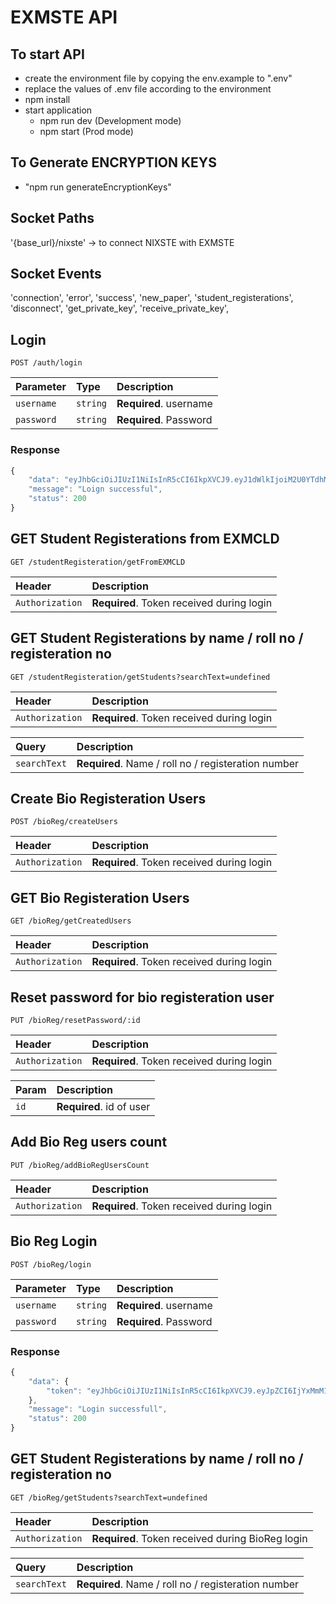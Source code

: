 # EXMSTE API

## To start API
- create the environment file by copying the env.example to ".env"
- replace the values of .env file according to the environment
- npm install
- start application
    - npm run dev (Development mode)
    - npm start (Prod mode)

## To Generate ENCRYPTION KEYS
- "npm run generateEncryptionKeys"

## Socket Paths
'{base_url}/nixste' -> to connect NIXSTE with EXMSTE

## Socket Events
'connection',
'error',
'success',
'new_paper',
'student_registerations',
'disconnect',
'get_private_key',
'receive_private_key',

## Login

```http
POST /auth/login
```

| Parameter | Type | Description |
| :--- | :--- | :--- |
| `username` | `string` | **Required**. username |
| `password` | `string` | **Required**. Password |

### Response


```javascript
{
    "data": "eyJhbGciOiJIUzI1NiIsInR5cCI6IkpXVCJ9.eyJ1dWlkIjoiM2U0YTdhMTEtZTZhZS00NmVkLTk5ZWItOGMzZWI1NjlmYmQyIiwiaWF0IjoxNjI5Mzc4NjkyLCJleHAiOjE2Mjk0NjUwOTJ9.IF0cTfYhmEU9EFR_U-XQ5hUypXOV-54j4SiSpH53Psk",
    "message": "Loign successful",
    "status": 200
}
```


## GET Student Registerations from EXMCLD

```http
GET /studentRegisteration/getFromEXMCLD
```

| Header | Description |
| :--- | :--- |
| `Authorization` | **Required**. Token received during login |


## GET Student Registerations by name / roll no / registeration no

```http
GET /studentRegisteration/getStudents?searchText=undefined
```

| Header | Description |
| :--- | :--- |
| `Authorization` | **Required**. Token received during login |

| Query | Description |
| :--- | :--- |
| `searchText` | **Required**. Name / roll no / registeration number |


## Create Bio Registeration Users

```http
POST /bioReg/createUsers
```

| Header | Description |
| :--- | :--- |
| `Authorization` | **Required**. Token received during login |


## GET Bio Registeration Users

```http
GET /bioReg/getCreatedUsers
```

| Header | Description |
| :--- | :--- |
| `Authorization` | **Required**. Token received during login |


## Reset password for bio registeration user

```http
PUT /bioReg/resetPassword/:id
```

| Header | Description |
| :--- | :--- |
| `Authorization` | **Required**. Token received during login |

| Param | Description |
| :--- | :--- |
| `id` | **Required**. id of user |



## Add Bio Reg users count

```http
PUT /bioReg/addBioRegUsersCount
```

| Header | Description |
| :--- | :--- |
| `Authorization` | **Required**. Token received during login |

## Bio Reg Login

```http
POST /bioReg/login
```

| Parameter | Type | Description |
| :--- | :--- | :--- |
| `username` | `string` | **Required**. username |
| `password` | `string` | **Required**. Password |

### Response


```javascript
{
    "data": {
        "token": "eyJhbGciOiJIUzI1NiIsInR5cCI6IkpXVCJ9.eyJpZCI6IjYxMmM1OGNmODZkMjg3ZDU0ZjM2NmYwOSIsImlhdCI6MTYzMDI5NjQyMSwiZXhwIjoxNjMwMzgyODIxfQ.Mx5mw9bq_uuSF0Qg6OZmmn8HyYjAwgR4dIZeWpdDBFM"
    },
    "message": "Login successfull",
    "status": 200
}
```


## GET Student Registerations by name / roll no / registeration no

```http
GET /bioReg/getStudents?searchText=undefined
```

| Header | Description |
| :--- | :--- |
| `Authorization` | **Required**. Token received during BioReg login |

| Query | Description |
| :--- | :--- |
| `searchText` | **Required**. Name / roll no / registeration number |


